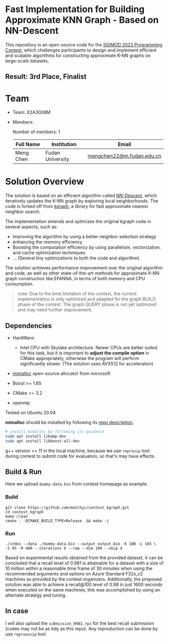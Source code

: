 # Fast Implementation for Building Approximate KNN Graph - Based on NN-Descent

This repository is an open-source code for the [SIGMOD 2023 Programming Contest](http://sigmod2023contest.eastus.cloudapp.azure.com/index.shtml), which challenges participants to design and implement efficient and scalable algorithms for constructing approximate K-NN graphs on large-scale datasets.

## Result: 3rd Place, Finalist

# Team

- Team: X2A3008M
- Members:  

  Number of members: 1

  | Full Name | Institution | Email |
  |-----------|--------------------|------------------------|
  | Meng Chen | Fudan University | mengchen22@m.fudan.edu.cn |

# Solution Overview

The solution is based on an efficient algorithm called [NN-Descent](https://www.cs.princeton.edu/cass/papers/www11.pdf), which iteratively updates the K-NN graph by exploring local neighborhoods. The code is forked off from [kgraph](https://github.com/aaalgo/kgraph), a library for fast approximate nearest neighbor search.

The implementation extends and optimizes the original kgraph code in several aspects, such as:
- Improving the algorithm by using a better neighbor selection strategy
- enhancing the memory efficiency
- Boosting the computation efficiency by using parallelism, vectorization, and cache optimization techniques
- ... (Several tiny optimizations to both the code and algorithm)

The solution achieves performance improvement over the original algorithm and code, as well as other state-of-the-art methods for approximate K-NN graph construction like EFANNA, in terms of both memory and CPU consumption.

> note: Due to the time limitation of the contest, the current implementation is only optimized and adapted for the graph BUILD phase of the contest. The graph QUERY phase,is not yet optimized and may need further improvement.

## Dependencies

- HardWare:
  - Intel CPU with Skylake architecture. Newer CPUs are better suited for this task, but it is important to **adjust the compile option** in CMake appropriately, otherwise the program will perform significantly slower. (The solution uses AVX512 for acceleration)


- [mimalloc](https://github.com/microsoft/mimalloc) open-source allocator from microsoft
- Boost >= 1.65
- CMake >= 3.2
- openmp

Tested on Ubuntu 20.04  

**mimalloc** should be installed by following its [repo description](https://github.com/microsoft/mimalloc).
```bash
# install mimalloc by following its guidance
sudo apt install libomp-dev
sudo apt install libboost-all-dev
```
g++ version >= 11 in the local machine, because we use `reprozip` tool during contest to submit code for evaluation, so that's may have effects.

## Build & Run

Here we upload `dummy-data.bin` from contest homepage as example.

### Build

```
git clone https://github.com/matchyc/contest_kgraph.git
cd contest_kgraph
make clean
cmake . -DCMAKE_BUILD_TYPE=Release  && make -j
```

### Run

```
./index --data ./dummy-data.bin --output output.bin -K 100 -L 165 \
-S 85 -R 400 --iterations 6 --raw --dim 100 --skip 4
```

Based on experimental results obtained from the provided dataset, it can be concluded that a recall level of 0.981 is attainable for a dataset with a size of 10 million within a reasonable time frame of 30 minutes when using the recommended arguments and options on Azure Standard F32s_v2 machines as provided by the contest organizers. 
Additionally, the proposed solution was able to achieve a recall@100 level of 0.98 in just 1600 seconds when executed on the same machines, this was accomplished by using an alternate strategy and tuning. 

## In case

I will also upload the `submission_0981.rpz` for the best recall submission (codes may not be as tidy as this repo).
Any reproduction can be done by use `reprounzip` tool.
